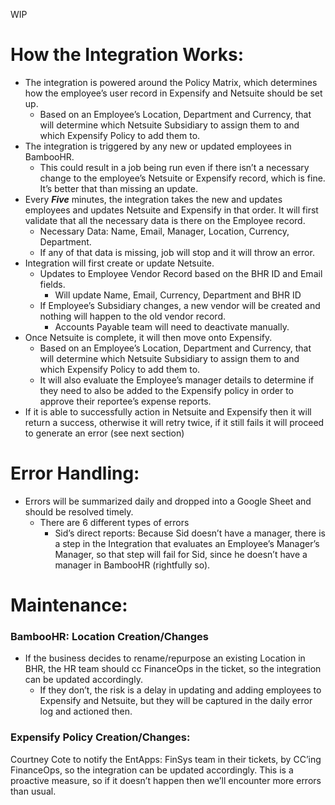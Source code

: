 WIP

# How the Integration Works:

- The integration is powered around the Policy Matrix, which determines how the employee’s user record in Expensify and Netsuite should be set up.
   - Based on an Employee’s Location, Department and Currency, that will determine which Netsuite Subsidiary to assign them to and which Expensify Policy to add them to.
- The integration is triggered by any new or updated employees in BambooHR.
   - This could result in a job being run even if there isn’t a necessary change to the employee’s Netsuite or Expensify record, which is fine. It’s better that than missing an update.
- Every _**Five**_ minutes, the integration takes the new and updates employees and updates Netsuite and Expensify in that order.
It will first validate that all the necessary data is there on the Employee record.
   - Necessary Data: Name, Email, Manager, Location, Currency, Department.
   - If any of that data is missing, job will stop and it will throw an error.
- Integration will first create or update Netsuite.
   - Updates to Employee Vendor Record based on the BHR ID and Email fields.
       - Will update Name, Email, Currency, Department and BHR ID
   - If Employee’s Subsidiary changes, a new vendor will be created and nothing will happen to the old vendor record.
      - Accounts Payable team will need to deactivate manually.
- Once Netsuite is complete, it will then move onto Expensify.
   - Based on an Employee’s Location, Department and Currency, that will determine which Netsuite Subsidiary to assign them to and which Expensify Policy to add them to.
    - It will also evaluate the Employee’s manager details to determine if they need to also be added to the Expensify policy in order to approve their reportee’s expense reports.
- If it is able to successfully action in Netsuite and Expensify then it will return a success, otherwise it will retry twice, if it still fails it will proceed to generate an error (see next section)

# Error Handling:
- Errors will be summarized daily and dropped into a Google Sheet and should be resolved timely.
   - There are 6 different types of errors
      - Sid’s direct reports: Because Sid doesn’t have a manager, there is a step in the Integration that evaluates an Employee’s Manager’s Manager, so that step will fail for Sid, since he doesn’t have a manager in BambooHR (rightfully so).


# Maintenance:

### **BambooHR: Location Creation/Changes**
   - If the business decides to rename/repurpose an existing Location in BHR, the HR team should cc FinanceOps in the ticket, so the integration can be updated accordingly.
      - If they don’t, the risk is a delay in updating and adding employees to Expensify and Netsuite, but they will be captured in the daily error log and actioned then.

### **Expensify Policy Creation/Changes:**
 Courtney Cote to notify the EntApps: FinSys team in their tickets, by CC’ing FinanceOps, so the integration can be updated accordingly. This is a proactive measure, so if it doesn’t happen then we’ll encounter more errors than usual.
